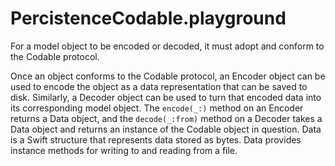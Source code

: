 # PercistenceCodable.playground

For a model object to be encoded or decoded, it must adopt and conform to the Codable protocol.

Once an object conforms to the Codable protocol, an Encoder object can be used to encode the object as a data representation that can be saved to disk. Similarly, a Decoder object can be used to turn that encoded data into its corresponding model object. The ```encode(_:)``` method on an Encoder returns a Data object, and the ```decode(_:from)``` method on a Decoder takes a Data object and returns an instance of the Codable object in question. Data is a Swift structure that represents data stored as bytes. Data provides instance methods for writing to and reading from a file.
